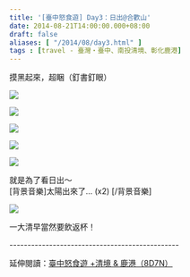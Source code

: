 ```yaml
---
title: '[臺中怒食遊] Day3：日出@合歡山'
date: 2014-08-21T14:00:00.000+08:00
draft: false
aliases: [ "/2014/08/day3.html" ]
tags : [travel - 臺灣・臺中、南投清境、彰化鹿港]
---
```


摸黑起來，超睏（釘書釘眼）  

![](/images/taichung3a1.jpg)

  

![](/images/taichung3a2.jpg)

  

![](/images/taichung3a3.jpg)

  
  

![](/images/taichung3a4.jpg)

  

![](/images/taichung3a.jpg)

就是為了看日出～  
\[背景音樂\]太陽出來了... (x2) \[/背景音樂\]  

![](/images/taichung3a5.jpg)

一大清早當然要飲返杯！  
  
\-----------------------------------------------  
  
延伸閱讀：[臺中怒食遊 +清境 & 鹿港（8D7N）](https://hidie.net/taichung8d7n/)
